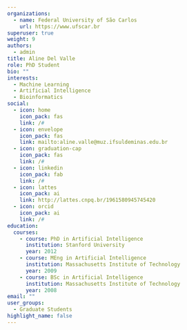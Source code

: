 ```yaml
---
organizations:
  - name: Federal University of São Carlos
    url: https://www.ufscar.br
superuser: true
weight: 9
authors:
  - admin
title: Aline Del Valle
role: PhD Student
bio: ""
interests:
  - Machine Learning
  - Artificial Intelligence
  - Bioinformatics
social:
  - icon: home
    icon_pack: fas
    link: /#
  - icon: envelope
    icon_pack: fas
    link: mailto:aline.valle@muz.ifsuldeminas.edu.br
  - icon: graduation-cap
    icon_pack: fas
    link: /#
  - icon: linkedin
    icon_pack: fab
    link: /#
  - icon: lattes
    icon_pack: ai
    link: http://lattes.cnpq.br/1961580945745420
  - icon: orcid
    icon_pack: ai
    link: /#
education:
  courses:
    - course: PhD in Artificial Intelligence
      institution: Stanford University
      year: 2012
    - course: MEng in Artificial Intelligence
      institution: Massachusetts Institute of Technology
      year: 2009
    - course: BSc in Artificial Intelligence
      institution: Massachusetts Institute of Technology
      year: 2008
email: ""
user_groups:
  - Graduate Students
highlight_name: false
---
```

